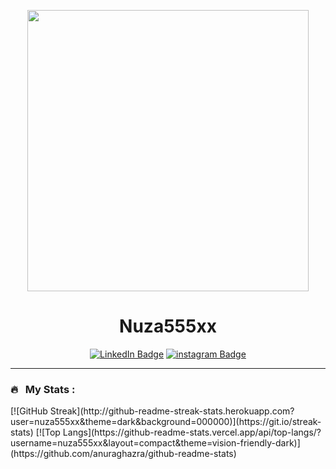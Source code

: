 
<p align="center">
 <img src="https://media0.giphy.com/media/v1.Y2lkPTc5MGI3NjExYTU1Mzk3MThlYmViZmM4OTVmYzkwNWJlZWRmODRiMzMzZmNhNTRmMCZjdD1n/l41lQpaXZo7GGWD0k/giphy.gif" width="450"/></p>
 
<h1 align="center">
  Nuza555xx
</h1>

<p align="center">
<span>
<a target="__blank" href="https://www.linkedin.com/in/nuchaiwongthon">
 <img src="https://img.shields.io/badge/LinkedIn-blue?style=for-the-badge&logo=linkedin&logoColor=white" alt="LinkedIn Badge"></a>
</span>
 
<span>
 <a target="__blank" href="https://www.instagram.com/nu.panuwats/">
  <img src="https://img.shields.io/badge/Instagram-orange?style=for-the-badge&logo=instagram&logoColor=white" alt="instagram Badge"></a>
</span>
</p>

---

### 🔥 &nbsp; My Stats :
<span>
 [![GitHub Streak](http://github-readme-streak-stats.herokuapp.com?user=nuza555xx&theme=dark&background=000000)](https://git.io/streak-stats)
</span>
<span>
 [![Top Langs](https://github-readme-stats.vercel.app/api/top-langs/?username=nuza555xx&layout=compact&theme=vision-friendly-dark)](https://github.com/anuraghazra/github-readme-stats)
</span>




<!-- ### Hi there 👋
[![Top Langs](https://github-readme-stats.vercel.app/api/top-langs/?username=nuza555xx)](https://github.com/anuraghazra/github-readme-stats)
![Nuza555xx's GitHub stats](https://github-readme-stats.vercel.app/api?username=nuza555xx&show_icons=true&bg_color=00000000)
 -->
